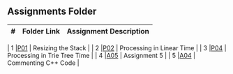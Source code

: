 ##  Assignments Folder

|   #   | Folder Link | Assignment Description |
| :---: | ----------- | ---------------------- |

|   1   |[P01](https://github.com/venetiaqueen/3013-Algorithms-howell/tree/master/assignments/PO1)       |   Resizing the Stack                          |
|   2   |[P02](https://github.com/venetiaqueen/3013-Algorithms-howell/tree/master/assignments/PO2)          |   Processing in Linear Time                   |
|   3   |[P04](https://github.com/venetiaqueen/3013-Algorithms-howell/tree/master/assignments/PO4)          |   Processing in Trie Tree Time                |
|   4   |[A05](https://github.com/venetiaqueen/3013-Algorithms-howell/tree/master/assignments/A05)          |   Assignment 5                 |
|   5   |[A04](https://github.com/venetiaqueen/3013-Algorithms-howell/tree/master/assignments/AO4)        |   Commenting C++ Code                         |




